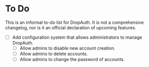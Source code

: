 # To Do

This is an informal to-do list for DropAuth. It is not a comprehensive changelog, nor is it an official declaration of upcoming features.

- [ ] Add configuration system that allows administrators to manage DropAuth.
    - [ ] Allow admins to disable new account creation.
    - [ ] Allow admins to delete accounts.
    - [ ] Allow admins to change the password of accounts.

